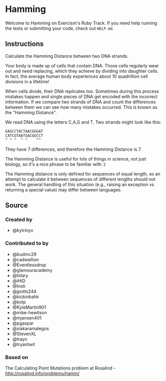 # Hamming

Welcome to Hamming on Exercism's Ruby Track.
If you need help running the tests or submitting your code, check out `HELP.md`.

## Instructions

Calculate the Hamming Distance between two DNA strands.

Your body is made up of cells that contain DNA. Those cells regularly wear out and need replacing, which they achieve by dividing into daughter cells. In fact, the average human body experiences about 10 quadrillion cell divisions in a lifetime!

When cells divide, their DNA replicates too. Sometimes during this process mistakes happen and single pieces of DNA get encoded with the incorrect information. If we compare two strands of DNA and count the differences between them we can see how many mistakes occurred. This is known as the "Hamming Distance".

We read DNA using the letters C,A,G and T. Two strands might look like this:

    GAGCCTACTAACGGGAT
    CATCGTAATGACGGCCT
    ^ ^ ^  ^ ^    ^^

They have 7 differences, and therefore the Hamming Distance is 7.

The Hamming Distance is useful for lots of things in science, not just biology, so it's a nice phrase to be familiar with :)


The Hamming distance is only defined for sequences of equal length, so
an attempt to calculate it between sequences of different lengths should
not work. The general handling of this situation (e.g., raising an
exception vs returning a special value) may differ between languages.

## Source

### Created by

- @kytrinyx

### Contributed to by

- @budmc29
- @cadwallion
- @Eventlessdrop
- @glamouracademy
- @hilary
- @iHiD
- @Insti
- @jpotts244
- @kickinbahk
- @kotp
- @KyleMartin901
- @mike-hewitson
- @mjansen401
- @pgaspar
- @siakaramalegos
- @StevenXL
- @trayo
- @tryantwit

### Based on

The Calculating Point Mutations problem at Rosalind - http://rosalind.info/problems/hamm/